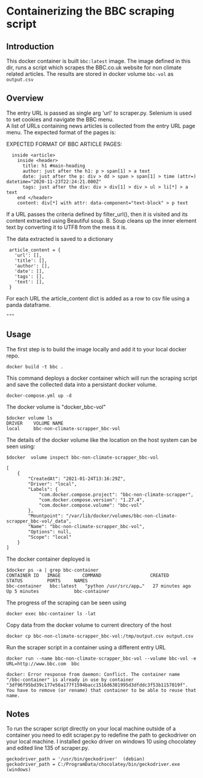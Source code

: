 # Containerizing the BBC scraping script

## Introduction

  This docker container is built `bbc:latest` image. The image defined in this dir, runs a script which scrapes the BBC.co.uk website for non climate related articles. The results 
  are stored in docker volume  `bbc-vol`  as  `output.csv`
  
## Overview   
  The entry URL is passed as single arg 'url' to scraper.py. Selenium is used to set cookies and  navigate the BBC menu.  
  A list  of  URLs containing news articles is collected from the entry URL page menu. The expected format of the 
  pages is: 
        
  EXPECTED FORMAT  OF BBC ARTICLE PAGES:
  
      inside <article>
        inside <header>
          title: h1 #main-heading 
          author: just after the h1: p > span[1] > a text
          date: just after the p: div > dd > span > span[1] > time (attr=) datetime="2020-11-23T22:24:21.000Z"
          tags: just after the div: div > div[1] > div > ul > li[*] > a text
        end </header>
        content: div[*] with attr: data-component="text-block" > p text
            
  If a URL passes the criteria defined by filter_url(), then it is visited and its content extracted using 
  Beautiful soup.  B. Soup cleans up the inner element text by converting it to UTF8 from the mess it is.
        
  The data extracted is saved to  a  dictionary
        
     article_content = {
       'url': [],
       'title': [],
       'author': [],
       'date': [],
       'tags': [],
       'text': [],
     }
    
  For each URL the article_content dict is added as a row to csv file using  a panda dataframe. 
            
    """

## Usage
The first  step is to build the  image locally and add it to your local docker repo.
    
    docker build -t bbc .

This command deploys a docker container which will run the scraping script and save the collected data into a persistant
docker volume.  

    docker-compose.yml up -d   

The docker volume is "docker_bbc-vol"

    $docker volume ls
    DRIVER    VOLUME NAME
    local     bbc-non-climate-scrapper_bbc-vol

The details of the docker volume like the location on the host system can be seen using: 

    $docker  volume inspect bbc-non-climate-scrapper_bbc-vol
    
    [
        {
            "CreatedAt": "2021-01-24T13:16:29Z",
            "Driver": "local",
            "Labels": {
                "com.docker.compose.project": "bbc-non-climate-scrapper",
                "com.docker.compose.version": "1.27.4",
                "com.docker.compose.volume": "bbc-vol"
            },
            "Mountpoint": "/var/lib/docker/volumes/bbc-non-climate-scrapper_bbc-vol/_data",
            "Name": "bbc-non-climate-scrapper_bbc-vol",
            "Options": null,
            "Scope": "local"
        }
    ]

The docker  container deployed is 

    $docker ps -a | grep bbc-container  
    CONTAINER ID   IMAGE        COMMAND                  CREATED          STATUS         PORTS     NAMES
    bbc-container   bbc:latest   "python /usr/src/app…"   27 minutes ago   Up 5 minutes             bbc-container

    
The progress of the scraping can be seen using

    docker exec bbc-container ls -lat    

Copy data from the docker volume to current directory of the host

    docker cp bbc-non-climate-scrapper_bbc-vol:/tmp/output.csv output.csv


Run the scraper script in a container using a different entry URL 

    docker run --name bbc-non-climate-scrapper_bbc-vol --volume bbc-vol -e URL=http://www.bbc.com  bbc 

```if you have not stopped you will get: 
docker: Error response from daemon: Conflict. The container name "/bbc-container" is already in use by container "3df96f95bd39c177e56a177f1594bacc1516d6381995d3dfddc3f53b1157019f". You have to remove (or rename) that container to be able to reuse that name.
```
## Notes
To run the scraper script directly on your local machine outside of a container you  need to edit scraper.py to redefine the path to geckodriver
 on your local machine. I installed gecko driver on windows 10 using chocolatey and edited line 135 of scraper.py. 

    geckodriver_path = '/usr/bin/geckodriver'  (debian)
    geckodriver_path = C:/ProgramData/chocolatey/bin/geckodriver.exe (windows)